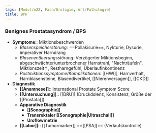 ```yaml
---
tags: [Modul/m22, Fach/Urologie, Art/Pathologie]
title: BPH
---
```

### Benignes Prostatasyndrom / BPS
- **Symptome**:: Miktionsbeschwerden
	- *Blasenspeicherstörung:* ==Pollakisurie==, Nykturie, Dysurie, imperativer Harndrang
	- *Blasenentleerungsstörung:* Verzögerter Miktionsbeginn, abgeschwächter/unterbrochener Harnstrahl, "Nachträufeln", Miktionszeit↑, Restharngefühl, Überlaufinkontinenz
	- *Postmiktionssymptome/Komplikationen:* [[HWI]], Harnverhalt, Harnblasensteine, Blasendivertikel, [[Nierenversagen]], [[CKD]]
- **Diagnostik**
	- **[[Anamnese]]**:: International Prostate Symptom Score
	- **[[Untersuchung]]**:: [[DRU]] (Druckdolenz, Konsistenz, Größe der [[Prostata]])
	- **Apparative Diagnostik**
		- **[[Sonographie]]**
		- **Transrektaler [[Sonographie|Ultraschall]]**
		- **Uroflowmetrie**
	- **[[Labor]]**:: [[Tumormarker]] ==[[PSA]]== (Verlaufskontrolle)